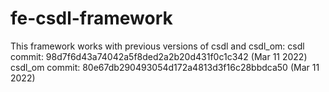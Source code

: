 # fe-csdl-framework

This framework works with previous versions of csdl and csdl_om:
csdl commit: 98d7f6d43a74042a5f8ded2a2b20d431f0c1c342 (Mar 11 2022)
csdl_om commit: 80e67db290493054d172a4813d3f16c28bbdca50 (Mar 11 2022)